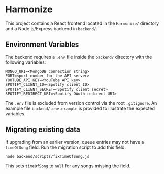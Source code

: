 # Harmonize

This project contains a React frontend located in the `Harmonize/` directory and a Node.js/Express backend in `backend/`.

## Environment Variables

The backend requires a `.env` file inside the `backend/` directory with the following variables:

```
MONGO_URI=<MongoDB connection string>
PORT=<port number for the API server>
YOUTUBE_API_KEY=<YouTube API key>
SPOTIFY_CLIENT_ID=<Spotify client ID>
SPOTIFY_CLIENT_SECRET=<Spotify client secret>
SPOTIFY_REDIRECT_URI=<Spotify OAuth redirect URI>
```

The `.env` file is excluded from version control via the root `.gitignore`.
An example file `backend/.env.example` is provided to illustrate the expected
variables.

## Migrating existing data

If upgrading from an earlier version, queue entries may not have a `timeOfSong` field.
Run the migration script to add this field:

```bash
node backend/scripts/fixTimeOfSong.js
```

This sets `timeOfSong` to `null` for any songs missing the field.
